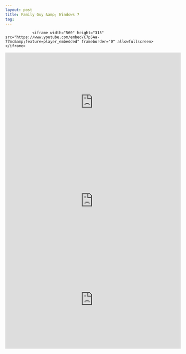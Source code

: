 ```yaml
---
layout: post
title: Family Guy &amp; Windows 7
tag: 
---
```



                <iframe width="560" height="315" src="https://www.youtube.com/embed/C7pSAa-77mc&amp;feature=player_embedded" frameborder="0" allowfullscreen></iframe>
<iframe width="560" height="315" src="https://www.youtube.com/embed/KjzyBZZr8vM&amp;feature=player_embedded" frameborder="0" allowfullscreen></iframe>
<iframe width="560" height="315" src="https://www.youtube.com/embed/F-daXbYL4hY&amp;feature=player_embedded" frameborder="0" allowfullscreen></iframe>
<iframe width="560" height="315" src="https://www.youtube.com/embed/Yk_-4HQ4RSg&amp;feature=player_embedded" frameborder="0" allowfullscreen></iframe>
            
